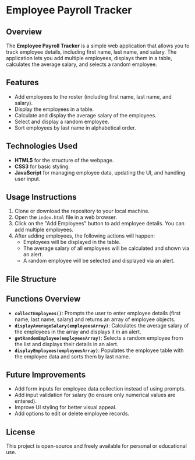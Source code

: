 # Employee Payroll Tracker

## Overview
The **Employee Payroll Tracker** is a simple web application that allows you to track employee details, including first name, last name, and salary. The application lets you add multiple employees, displays them in a table, calculates the average salary, and selects a random employee.

## Features
- Add employees to the roster (including first name, last name, and salary).
- Display the employees in a table.
- Calculate and display the average salary of the employees.
- Select and display a random employee.
- Sort employees by last name in alphabetical order.

## Technologies Used
- **HTML5** for the structure of the webpage.
- **CSS3** for basic styling.
- **JavaScript** for managing employee data, updating the UI, and handling user input.

## Usage Instructions
1. Clone or download the repository to your local machine.
2. Open the `index.html` file in a web browser.
3. Click on the "Add Employees" button to add employee details. You can add multiple employees.
4. After adding employees, the following actions will happen:
   - Employees will be displayed in the table.
   - The average salary of all employees will be calculated and shown via an alert.
   - A random employee will be selected and displayed via an alert.

## File Structure



## Functions Overview
- **`collectEmployees()`**: Prompts the user to enter employee details (first name, last name, salary) and returns an array of employee objects.
- **`displayAverageSalary(employeesArray)`**: Calculates the average salary of the employees in the array and displays it in an alert.
- **`getRandomEmployee(employeesArray)`**: Selects a random employee from the list and displays their details in an alert.
- **`displayEmployees(employeesArray)`**: Populates the employee table with the employee data and sorts them by last name.

## Future Improvements
- Add form inputs for employee data collection instead of using prompts.
- Add input validation for salary (to ensure only numerical values are entered).
- Improve UI styling for better visual appeal.
- Add options to edit or delete employee records.

## License
This project is open-source and freely available for personal or educational use.


